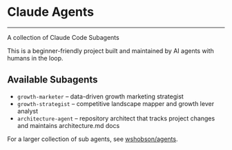 # Claude Agents
---
A collection of Claude Code Subagents

This is a beginner-friendly project built and maintained by AI agents with humans in the loop.

## Available Subagents
- `growth-marketer` – data-driven growth marketing strategist
- `growth-strategist` – competitive landscape mapper and growth lever analyst
- `architecture-agent` – repository architect that tracks project changes and maintains architecture.md docs

For a larger collection of sub agents, see [wshobson/agents](https://github.com/wshobson/agents).
